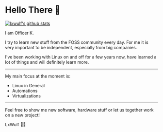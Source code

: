 # Hello There 👋

[![lxwulf's github stats](https://github-readme-stats.vercel.app/api?username=lxwulf&show_icons=true&theme=synthwave)](https://github.com/lxwulf/)

I am Officer K. 

I try to learn new stuff from the FOSS community every day. For me it is very important to be independent, especially from big companies. 

I've been working with Linux on and off for a few years now, have learned a lot of things and will definitely learn more.

---

My main focus at the moment is:

- Linux in General
- Automations
- Virtualizations

---

Feel free to show me new software, hardware stuff or let us together work on a new project!

LxWulf 🐧🐺

